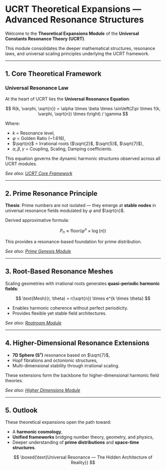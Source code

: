 # UCRT Theoretical Expansions — Advanced Resonance Structures

Welcome to the **Theoretical Expansions Module** of the **Universal Constants Resonance Theory (UCRT)**.

This module consolidates the deeper mathematical structures, resonance laws, and universal scaling principles underlying the UCRT framework.

---

## 1. Core Theoretical Framework

### Universal Resonance Law

At the heart of UCRT lies the **Universal Resonance Equation**:

$$
R(k, \varphi, \sqrt{n}) = \alpha \times \beta \times \sin\left(2\pi \times f(k, \varphi, \sqrt{n}) \times t\right) / \gamma
$$

Where:

* $k$ = Resonance level,
* $\varphi$ = Golden Ratio (\~1.618),
* $\sqrt{n}$ = Irrational roots ($\sqrt{2}$, $\sqrt{5}$, $\sqrt{7}$),
* $\alpha, \beta, \gamma$ = Coupling, Scaling, Damping coefficients.

This equation governs the dynamic harmonic structures observed across all UCRT modules.

*See also: [UCRT Core Framework](../UCRT_CORE/README.md)*

---

## 2. Prime Resonance Principle

**Thesis**: Prime numbers are not isolated — they emerge at **stable nodes** in universal resonance fields modulated by $\varphi$ and $\sqrt{n}$.

Derived approximative formula:

$$
P_n \approx \text{floor}\left(\varphi^n \times \log(n)\right)
$$

This provides a resonance-based foundation for prime distribution.

*See also: [Prime Genesis Module](../UCRT_PRIME_GENESIS/README.md)*

---

## 3. Root-Based Resonance Meshes

Scaling geometries with irrational roots generates **quasi-periodic harmonic fields**:

$$
\text{Mesh}(r, \theta) = r(\sqrt{n}) \times e^{k \times \theta}
$$

* Enables harmonic coherence without perfect periodicity.
* Provides flexible yet stable field architectures.

*See also: [Rootroom Module](../UCRT_ROOTROOM/README.md)*

---

## 4. Higher-Dimensional Resonance Extensions

* **7D Sphere (S⁷)** resonance based on $\sqrt{7}$,
* Hopf fibrations and octonionic structures,
* Multi-dimensional stability through irrational scaling.

These extensions form the backbone for higher-dimensional harmonic field theories.

*See also: [Higher Dimensions Module](../UCRT_HIGHER_DIMENSIONS/README.md)*

---

## 5. Outlook

These theoretical expansions open the path toward:

* A **harmonic cosmology**,
* **Unified frameworks** bridging number theory, geometry, and physics,
* Deeper understanding of **prime distributions** and **space-time structures**.

$$
\boxed{\text{Universal Resonance — The Hidden Architecture of Reality}}
$$
